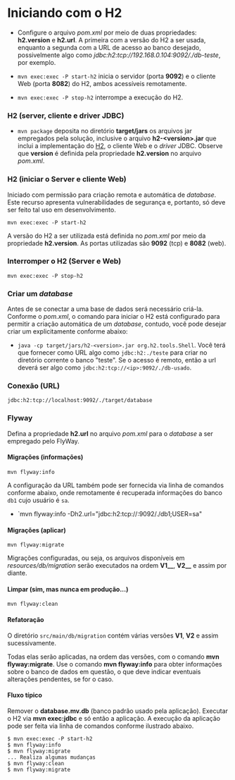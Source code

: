 # Iniciando com o H2
- Configure o arquivo _pom.xml_ por meio de duas propriedades: **h2.version** e **h2.url**. A primeira com a versão do H2 a ser usada, enquanto a segunda com a URL de acesso ao 
banco desejado, possivelmente algo como _jdbc:h2:tcp://192.168.0.104:9092/./db-teste_, por exemplo.

- `mvn exec:exec -P start-h2` inicia o servidor (porta **9092**) e o cliente Web (porta **8082**) do H2, ambos acessíveis remotamente.

- `mvn exec:exec -P stop-h2` interrompe a execução do H2.

### H2 (server, cliente e driver JDBC)

- `mvn package` deposita no diretório **target/jars** 
os arquivos jar empregados pela solução, inclusive o arquivo **h2-&lt;version&gt;.jar** que inclui a implementação do [H2](http://www.h2database.com), o cliente Web e o _driver_ JDBC.
Observe que **version** é definida pela propriedade **h2.version** no arquivo _pom.xml_. 


### H2 (iniciar o Server e cliente Web)
Iniciado com permissão para criação remota e automática de _database_. Este recurso apresenta vulnerabilidades de segurança e, portanto, só deve ser feito tal uso em desenvolvimento.
 
```
mvn exec:exec -P start-h2
```
 
A versão do H2 a ser utilizada está definida no _pom.xml_ por meio da propriedade **h2.version**. As portas utilizadas são **9092** (tcp) e **8082** (web).

### Interromper o H2 (Server e Web)
 
```
mvn exec:exec -P stop-h2
```

### Criar um _database_
Antes de se conectar a uma base de dados será necessário criá-la. Conforme 
o _pom.xml_, o comando para iniciar o H2 está configurado para permitir a criação automática
de um _database_, contudo, você pode desejar criar um explicitamente conforme abaixo:
 
 - `java -cp target/jars/h2-<version>.jar org.h2.tools.Shell`. Você terá que
  fornecer como URL algo como `jdbc:h2:./teste` para criar no diretório
   corrente o banco "teste". Se o acesso é remoto, então a url deverá ser algo como
   `jdbc:h2:tcp://<ip>:9092/./db-usado`.
   

### Conexão (URL)
```
jdbc:h2:tcp://localhost:9092/./target/database
```
   
### Flyway
Defina a propriedade **h2.url** no arquivo _pom.xml_ para o _database_ a ser
empregado pelo FlyWay. 

#### Migrações (informações)

```
mvn flyway:info
```

A configuração da URL também pode ser fornecida via linha de comandos conforme abaixo, onde remotamente é recuperada informações do banco `db1` cujo usuário é `sa`. 

- `mvn flyway:info -Dh2.url="jdbc:h2:tcp://<ip>:9092/./db1;USER=sa"

#### Migrações (aplicar)

```
mvn flyway:migrate
```

Migrações configuradas, ou seja, os arquivos disponíveis em 
_resources/db/migration_ serão executados na ordem **V1__**, **V2__** e 
assim por diante.

#### Limpar (sim, mas nunca em produção...)

```
mvn flyway:clean
```

#### Refatoração

O diretório `src/main/db/migration` contém várias versões **V1**, 
**V2** e assim sucessivamente. 

Todas elas serão aplicadas, na ordem das versões, com o comando
**mvn flyway:migrate**. Use o comando **mvn flyway:info** para obter
informações sobre o banco de dados em questão, o que deve indicar
eventuais alterações pendentes, se for o caso.


#### Fluxo típico
Remover o **database.mv.db** (banco padrão usado pela aplicação). Executar o
H2 via **mvn exec:jdbc** e só então a aplicação. A execução da aplicação pode ser
feita via linha de comandos conforme ilustrado abaixo.

```
$ mvn exec:exec -P start-h2
$ mvn flyway:info
$ mvn flyway:migrate
... Realiza algumas mudanças 
$ mvn flyway:clean
$ mvn flyway:migrate
```

